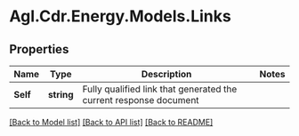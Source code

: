# Agl.Cdr.Energy.Models.Links

## Properties

Name | Type | Description | Notes
------------ | ------------- | ------------- | -------------
**Self** | **string** | Fully qualified link that generated the current response document | 

[[Back to Model list]](../README.md#documentation-for-models) [[Back to API list]](../README.md#documentation-for-api-endpoints) [[Back to README]](../README.md)

